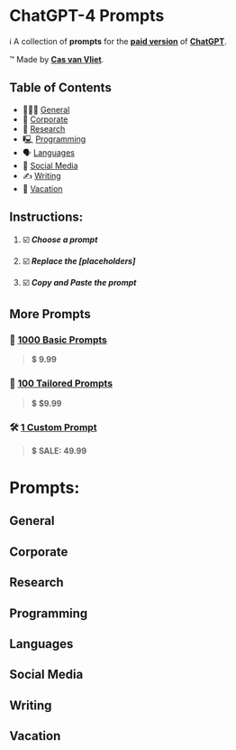 # ChatGPT-4 Prompts

ℹ️ A collection of **prompts** for the [**paid version**](http://openai.com/product/gpt-4) of [**ChatGPT**](http://openai.com/product/gpt-4).

™️ Made by [**Cas van Vliet**](https://casvanvliet.substack.com).

## Table of Contents

- 👩🏻‍💻 [General](#General)
- 👔 [Corporate](#Corporate)
- 🔎 [Research](Research)
- 🖳 [Programming](Programming)
- 🗣️ [Languages](Languages)
- 📱 [Social Media](Media)
- ✍️ [Writing](Writing)
- 👙 [Vacation](Vacation)

## Instructions:

1. ☑️ _**Choose a prompt**_
   
2. ☑️ _**Replace the [placeholders]**_
3. ☑️ _**Copy and Paste the prompt**_
   
## More Prompts
### 📄 [**1000 Basic Prompts**](mailto:workcommunication@duck.com) 
> 💲 **9.99**

### 📝 [**100 Tailored Prompts**](mailto:workcommunication@duck.com) 
> 💲 **$9.99**

### 🛠️ [**1 Custom Prompt**](mailto:workcommunication@duck.com) 
> 💲 **SALE: 49.99**

# Prompts:
## General
## Corporate
## Research
## Programming
## Languages
## Social Media
## Writing
## Vacation
